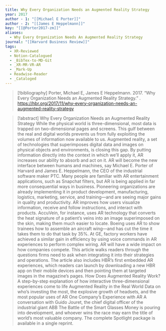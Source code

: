 ```yaml
---
title: Why Every Organization Needs an Augmented Reality Strategy
year: 2017
author - 1: "[[Michael E Porter]]"
author - 2: "[[James E Heppelmann]]"
key: "[[@Porter2017-zm]]"
aliases:
  - Why Every Organization Needs An Augmented Reality Strategy
journal: "[[Harvard Business Review]]"
tags:
  - XR-Reviewed
  - Notion-Catalogued
  - _BibTex-to-MD-Git
  - _XR-MR-VR-AR
  - _Mark-Up
  - Readwise-Reader
  - _Cataloged
---
```


> [!bibliography]
> Porter, Michael E, James E Heppelmann. 2017. “Why Every Organization Needs an Augmented Reality Strategy.” . https://hbr.org/2017/11/why-every-organization-needs-an-augmented-reality-strategy

> [!abstract]
> Why Every Organization Needs an Augmented Reality Strategy While the physical world is three-dimensional, most data is trapped on two-dimensional pages and screens. This gulf between the real and digital worlds prevents us from fully exploiting the volumes of information now available to us. Augmented reality, a set of technologies that superimposes digital data and images on physical objects and environments, is closing this gap. By putting information directly into the context in which we’ll apply it, AR increases our ability to absorb and act on it. AR will become the new interface between humans and machines, say Michael E. Porter of Harvard and James E. Heppelmann, the CEO of the industrial software maker PTC. Many people are familiar with AR entertainment applications, such as Snapchat filters, but AR is being applied in far more consequential ways in business. Pioneering organizations are already implementing it in product development, manufacturing, logistics, marketing, service, and training—and are seeing major gains in quality and productivity. AR improves how users visualize information, receive and follow instructions, and interact with products. AccuVein, for instance, uses AR technology that converts the heat signature of a patient’s veins into an image superimposed on the skin, making them much easier to locate. Boeing uses AR to show trainees how to assemble an aircraft wing—and has cut the time it takes them to do that task by 35\%. At GE, factory workers have achieved a similar gain in efficiency by using voice commands in AR experiences to perform complex wiring. AR will have a wide impact on how companies compete. This article walks readers through the questions firms need to ask when integrating it into their strategies and operations. The article also includes HBR’s first embedded AR experiences, which readers can launch by downloading a new HBR app on their mobile devices and then pointing them at targeted images in the magazine’s pages. How Does Augmented Reality Work? A step-by-step explanation of how interactive three-dimensional experiences come to life Augmented Reality in the Real World Data on who’s investing the most, the explosive growth of headsets, and the most popular uses of AR One Company’s Experience with AR A conversation with Guido Jouret, the chief digital officer of the industrial giant ABB The Battle of the Smart Glasses Money is pouring into development, and whoever wins the race may earn the title of world’s most valuable company. The complete Spotlight package is available in a single reprint.